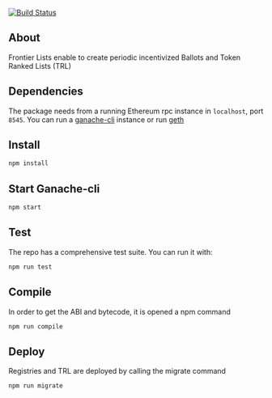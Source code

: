 [![Build Status](https://travis-ci.com/Frontier-project/TokenRankedLists.svg?token=DJeMzxJJncp3nRaEUuxH&branch=v0.2)](https://travis-ci.com/Frontier-project/TokenRankedLists)


## About

Frontier Lists enable to create periodic incentivized Ballots and Token Ranked Lists (TRL)


## Dependencies

The package needs from a running Ethereum rpc instance in `localhost`, port `8545`. You can run a [ganache-cli](https://github.com/trufflesuite/ganache-cli) instance or run [geth](https://github.com/ethereum/go-ethereum)


## Install

```bash
npm install
```
## Start Ganache-cli

```bash
npm start
```

## Test
The repo has a comprehensive test suite. You can run it with:

```bash
npm run test
```

## Compile
In order to get the ABI and bytecode, it is opened a npm command

```bash
npm run compile
```

## Deploy

Registries and TRL are deployed by calling the migrate command

```bash
npm run migrate
```
